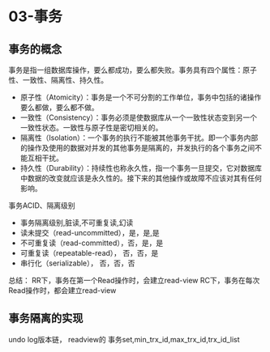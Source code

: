 # 03-事务

## 事务的概念

事务是指一组数据库操作，要么都成功，要么都失败。事务具有四个属性：原子性、一致性、隔离性、持久性。

- 原子性（Atomicity）：事务是一个不可分割的工作单位，事务中包括的诸操作要么都做，要么都不做。
- 一致性（Consistency）：事务必须是使数据库从一个一致性状态变到另一个一致性状态。一致性与原子性是密切相关的。
- 隔离性（Isolation）：一个事务的执行不能被其他事务干扰。即一个事务内部的操作及使用的数据对并发的其他事务是隔离的，并发执行的各个事务之间不能互相干扰。
- 持久性（Durability）：持续性也称永久性，指一个事务一旦提交，它对数据库中数据的改变就应该是永久性的。接下来的其他操作或故障不应该对其有任何影响。

事务ACID、隔离级别

- 事务隔离级别,脏读,不可重复读,幻读
- 读未提交（read-uncommitted），是，是,是
- 不可重复读（read-committed），否，是，是
- 可重复读（repeatable-read）， 否，否，是
- 串行化（serializable）， 否，否，否

总结：
RR下，事务在第一个Read操作时，会建立read-view
RC下，事务在每次Read操作时，都会建立read-view

## 事务隔离的实现

undo log版本链， readview的 事务set,min_trx_id,max_trx_id,trx_id_list
